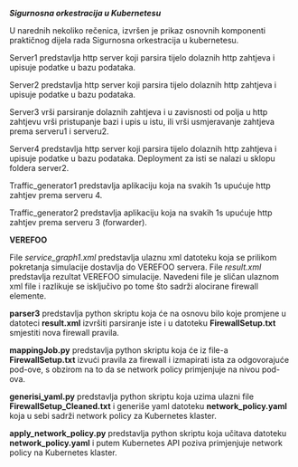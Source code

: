 ***Sigurnosna orkestracija u Kubernetesu***

U narednih nekoliko rečenica, izvršen je prikaz osnovnih komponenti praktičnog dijela rada Sigurnosna orkestracija u kubernetesu. 

Server1 predstavlja http server koji parsira tijelo dolaznih http zahtjeva i upisuje podatke u bazu podataka.

Server2 predstavlja http server koji parsira tijelo dolaznih http zahtjeva i upisuje podatke u bazu podataka.

Server3 vrši parsiranje dolaznih zahtjeva i u zavisnosti od polja u http zahtjevu vrši pristupanje bazi i upis u istu, ili vrši usmjeravanje zahtjeva prema serveru1 i serveru2. 

Server4 predstavlja http server koji parsira tijelo dolaznih http zahtjeva i upisuje podatke u bazu podataka. Deployment za isti se nalazi u sklopu foldera server2.

Traffic_generator1 predstavlja aplikaciju koja na svakih 1s upućuje http zahtjev prema serveru 4. 

Traffic_generator2 predstavlja aplikaciju koja na svakih 1s upućuje http zahtjev prema serveru 3 (forwarder). 

**VEREFOO**

File *service_graph1.xml* predstavlja ulaznu xml datoteku koja se prilikom pokretanja simulacije dostavlja do VEREFOO servera.
File *result.xml* predstavlja rezultat VEREFOO simulacije. Navedeni file je sličan ulaznom xml file i razlikuje se isključivo po tome što sadrži alocirane firewall elemente.

**parser3** predstavlja python skriptu koja će na osnovu bilo koje promjene u datoteci **result.xml** izvršiti parsiranje iste i u datoteku **FirewallSetup.txt** smjestiti nova firewall pravila.

**mappingJob.py** predstavlja python skriptu koja će iz file-a **FirewallSetup.txt** izvući pravila za firewall i izmapirati ista za odgovorajuće pod-ove, s obzirom na to da se network policy primjenjuje na nivou pod-ova.

**generisi_yaml.py** predstavlja python skriptu koja uzima ulazni file **FirewallSetup_Cleaned.txt** i generiše yaml datoteku **network_policy.yaml** koja u sebi sadrži network policy za Kubernetes klaster.

**apply_network_policy.py** predstavlja python skriptu koja učitava datoteku **network_policy.yaml** i putem Kubernetes API poziva primjenjuje network policy na Kubernetes klaster.

